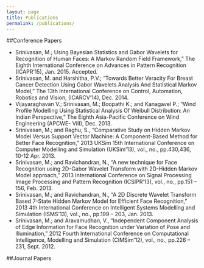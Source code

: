 ```yaml
---
layout: page
title: Publications
permalink: /publications/
---
```


##Conference Papers
* Srinivasan, M.; Using Bayesian Statistics and Gabor Wavelets for Recognition of Human Faces: A Markov Random Field Framework,” The Eighth International Conference on Advances in Pattern Recognition (ICAPR’15), Jan. 2015. Accepted.
* Srinivasan, M. and Harshitha, P.V.; “Towards Better Veracity For Breast Cancer Detection Using Gabor Wavelets Analysis And Statistical Markov Model,” The 13th International Conference on Control, Automation, Robotics and Vision, (ICARCV’14), Dec. 2014.
* Vijayaraghavan V.; Srinivasan, M.; Boopathi K.; and Kanagavel P.; “Wind Profile Modelling Using Statistical Analysis Of Weibull Distribution: An Indian Perspective,” The Eighth Asia-Pacific Conference on Wind Engineering (APCWE- VIII), Dec. 2013.
* Srinivasan, M.; and Raghu, S., “Comparative Study on Hidden Markov Model Versus Support Vector Machine: A Component-Based Method for Better Face Recognition,” 2013 UKSim 15th International Conference on Computer Modelling and Simulation (UKSim’13), vol., no., pp.430,436, 10-12 Apr. 2013.
* Srinivasan, M.; and Ravichandran, N., “A new technique for Face Recognition using 2D-Gabor Wavelet Transform with 2D-Hidden Markov Model approach,” 2013 International Conference on Signal Processing Image Processing and Pattern Recognition (ICSIPR’13), vol., no., pp.151 – 156, Feb. 2013.
* Srinivasan, M.; and Ravichandran, N., “A 2D Discrete Wavelet Transform Based 7-State Hidden Markov Model for Efficient Face Recognition,” 2013 4th International Conference on Intelligent Systems Modelling and Simulation (ISMS’13), vol., no., pp.199 – 203, Jan. 2013.
* Srinivasan, M.; and Aravamudhan, V., “Independent Component Analysis of Edge Information for Face Recognition under Variation of Pose and Illumination,” 2012 Fourth International Conference on Computational Intelligence, Modelling and Simulation (CIMSim’12), vol., no., pp.226 – 231, Sept. 2012.

##Journal Papers
